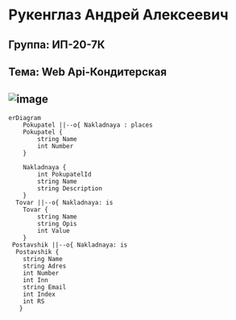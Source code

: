 **Рукенглаз Андрей Алексеевич**
===============================
Группа: ИП-20-7К
-------------------------------
Тема: Web Api-Кондитерская
-------------------------------
![image](https://github.com/andreydddd/Konditer/assets/104488789/c631dfe6-7611-4b6f-8117-1d748d1ed160)
-------------------------------
```mermaid
erDiagram
    Pokupatel ||--o{ Nakladnaya : places
    Pokupatel {
        string Name
        int Number
    }
  
    Nakladnaya {
        int PokupatelId
        string Name
        string Description
    }
  Tovar ||--o{ Nakladnaya: is
    Tovar {
        string Name
        string Opis
        int Value
    }
 Postavshik ||--o{ Nakladnaya: is
  Postavshik {
    string Name
    string Adres
    int Number
    int Inn
    string Email
    int Index
    int RS
   }
```
